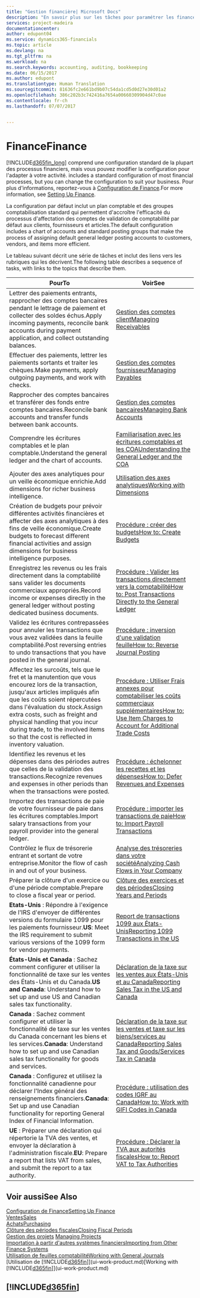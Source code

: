 ```yaml
---
title: "Gestion financière| Microsoft Docs"
description: "En savoir plus sur les tâches pour paramétrer les finances de votre société afin de les adapter à votre comptabilité ou vos audits."
services: project-madeira
documentationcenter: 
author: edupont04
ms.service: dynamics365-financials
ms.topic: article
ms.devlang: na
ms.tgt_pltfrm: na
ms.workload: na
ms.search.keywords: accounting, auditing, bookkeeping
ms.date: 06/15/2017
ms.author: edupont
ms.translationtype: Human Translation
ms.sourcegitcommit: 81636fc2e661bd9b07c54da1cd5d0d27e30d01a2
ms.openlocfilehash: 386c202b3c742416a7654a00660309904d47c0ae
ms.contentlocale: fr-ch
ms.lasthandoff: 07/07/2017


---
```

# <a name="finance"></a><span data-ttu-id="3763d-103">Finance</span><span class="sxs-lookup"><span data-stu-id="3763d-103">Finance</span></span>
[!INCLUDE[d365fin_long](includes/d365fin_long_md.md)]<span data-ttu-id="3763d-104"> comprend une configuration standard de la plupart des processus financiers, mais vous pouvez modifier la configuration pour l'adapter à votre activité.</span><span class="sxs-lookup"><span data-stu-id="3763d-104"> includes a standard configuration of most financial processes, but you can change the configuration to suit your business.</span></span> <span data-ttu-id="3763d-105">Pour plus d'informations, reportez-vous à [Configuration de Finance](finance-setup-finance.md).</span><span class="sxs-lookup"><span data-stu-id="3763d-105">For more information, see [Setting Up Finance](finance-setup-finance.md).</span></span>

<span data-ttu-id="3763d-106">La configuration par défaut inclut un plan comptable et des groupes comptabilisation standard qui permettent d'accroître l'efficacité du processus d'affectation des comptes de validation de comptabilité par défaut aux clients, fournisseurs et articles.</span><span class="sxs-lookup"><span data-stu-id="3763d-106">The default configuration includes a chart of accounts and standard posting groups that make the process of assigning default general ledger posting accounts to customers, vendors, and items more efficient.</span></span>  

<span data-ttu-id="3763d-107">Le tableau suivant décrit une série de tâches et inclut des liens vers les rubriques qui les décrivent.</span><span class="sxs-lookup"><span data-stu-id="3763d-107">The following table describes a sequence of tasks, with links to the topics that describe them.</span></span>  

| <span data-ttu-id="3763d-108">Pour</span><span class="sxs-lookup"><span data-stu-id="3763d-108">To</span></span> | <span data-ttu-id="3763d-109">Voir</span><span class="sxs-lookup"><span data-stu-id="3763d-109">See</span></span> |
| --- | --- |
| <span data-ttu-id="3763d-110">Lettrer des paiements entrants, rapprocher des comptes bancaires pendant le lettrage de paiement et collecter des soldes échus.</span><span class="sxs-lookup"><span data-stu-id="3763d-110">Apply incoming payments, reconcile bank accounts during payment application, and collect outstanding balances.</span></span> |[<span data-ttu-id="3763d-111">Gestion des comptes client</span><span class="sxs-lookup"><span data-stu-id="3763d-111">Managing Receivables</span></span>](receivables-manage-receivables.md) |
| <span data-ttu-id="3763d-112">Effectuer des paiements, lettrer les paiements sortants et traiter les chèques.</span><span class="sxs-lookup"><span data-stu-id="3763d-112">Make payments, apply outgoing payments, and work with checks.</span></span> |[<span data-ttu-id="3763d-113">Gestion des comptes fournisseur</span><span class="sxs-lookup"><span data-stu-id="3763d-113">Managing Payables</span></span>](payables-manage-payables.md) |
| <span data-ttu-id="3763d-114">Rapprocher des comptes bancaires et transférer des fonds entre comptes bancaires.</span><span class="sxs-lookup"><span data-stu-id="3763d-114">Reconcile bank accounts and transfer funds between bank accounts.</span></span> |[<span data-ttu-id="3763d-115">Gestion des comptes bancaires</span><span class="sxs-lookup"><span data-stu-id="3763d-115">Managing Bank Accounts</span></span>](bank-manage-bank-accounts.md) |
| <span data-ttu-id="3763d-116">Comprendre les écritures comptables et le plan comptable.</span><span class="sxs-lookup"><span data-stu-id="3763d-116">Understand the general ledger and the chart of accounts.</span></span> |[<span data-ttu-id="3763d-117">Familiarisation avec les écritures comptables et les COA</span><span class="sxs-lookup"><span data-stu-id="3763d-117">Understanding the General Ledger and the COA</span></span>](finance-general-ledger.md) |
| <span data-ttu-id="3763d-118">Ajouter des axes analytiques pour un veille économique enrichie.</span><span class="sxs-lookup"><span data-stu-id="3763d-118">Add dimensions for richer business intelligence.</span></span> |[<span data-ttu-id="3763d-119">Utilisation des axes analytiques</span><span class="sxs-lookup"><span data-stu-id="3763d-119">Working with Dimensions</span></span>](finance-dimensions.md) |
| <span data-ttu-id="3763d-120">Création de budgets pour prévoir différentes activités financières et affecter des axes analytiques à des fins de veille économique.</span><span class="sxs-lookup"><span data-stu-id="3763d-120">Create budgets to forecast different financial activities and assign dimensions for business intelligence purposes.</span></span> |[<span data-ttu-id="3763d-121">Procédure : créer des budgets</span><span class="sxs-lookup"><span data-stu-id="3763d-121">How to: Create Budgets</span></span>](finance-how-create-budgets.md) |
|<span data-ttu-id="3763d-122">Enregistrez les revenus ou les frais directement dans la comptabilité sans valider les documents commerciaux appropriés.</span><span class="sxs-lookup"><span data-stu-id="3763d-122">Record income or expenses directly in the general ledger without posting dedicated business documents.</span></span>|[<span data-ttu-id="3763d-123">Procédure : Valider les transactions directement vers la comptabilité</span><span class="sxs-lookup"><span data-stu-id="3763d-123">How to: Post Transactions Directly to the General Ledger</span></span>](finance-how-post-transactions-directly.md)|
|<span data-ttu-id="3763d-124">Validez les écritures contrepassées pour annuler les transactions que vous avez validées dans la feuille comptabilité.</span><span class="sxs-lookup"><span data-stu-id="3763d-124">Post reversing entries to undo transactions that you have posted in the general journal.</span></span> |[<span data-ttu-id="3763d-125">Procédure : inversion d'une validation feuille</span><span class="sxs-lookup"><span data-stu-id="3763d-125">How to: Reverse Journal Posting</span></span>](finance-how-reverse-journal-posting.md)|
| <span data-ttu-id="3763d-126">Affectez les surcoûts, tels que le fret et la manutention que vous encourez lors de la transaction, jusqu'aux articles impliqués afin que les coûts soient répercutées dans l'évaluation du stock.</span><span class="sxs-lookup"><span data-stu-id="3763d-126">Assign extra costs, such as freight and physical handling that you incur during trade, to the involved items so that the cost is reflected in inventory valuation.</span></span> |[<span data-ttu-id="3763d-127">Procédure : Utiliser Frais annexes pour comptabiliser les coûts commerciaux supplémentaires</span><span class="sxs-lookup"><span data-stu-id="3763d-127">How to: Use Item Charges to Account for Additional Trade Costs</span></span>](payables-how-assign-item-charges.md) |
| <span data-ttu-id="3763d-128">Identifiez les revenus et les dépenses dans des périodes autres que celles de la validation des transactions.</span><span class="sxs-lookup"><span data-stu-id="3763d-128">Recognize revenues and expenses in other periods than when the transactions were posted.</span></span> |[<span data-ttu-id="3763d-129">Procédure : échelonner les recettes et les dépenses</span><span class="sxs-lookup"><span data-stu-id="3763d-129">How to: Defer Revenues and Expenses</span></span>](finance-how-defer-revenue-expenses.md) |
| <span data-ttu-id="3763d-130">Importez des transactions de paie de votre fournisseur de paie dans les écritures comptables.</span><span class="sxs-lookup"><span data-stu-id="3763d-130">Import salary transactions from your payroll provider into the general ledger.</span></span> |[<span data-ttu-id="3763d-131">Procédure : importer les transactions de paie</span><span class="sxs-lookup"><span data-stu-id="3763d-131">How to: Import Payroll Transactions</span></span>](finance-how-import-payroll-transactions.md) |
| <span data-ttu-id="3763d-132">Contrôlez le flux de trésorerie entrant et sortant de votre entreprise.</span><span class="sxs-lookup"><span data-stu-id="3763d-132">Monitor the flow of cash in and out of your business.</span></span> |[<span data-ttu-id="3763d-133">Analyse des trésoreries dans votre société</span><span class="sxs-lookup"><span data-stu-id="3763d-133">Analyzing Cash Flows in Your Company</span></span>](finance-analyze-cash-flow.md) |
| <span data-ttu-id="3763d-134">Préparer la clôture d'un exercice ou d'une période comptable.</span><span class="sxs-lookup"><span data-stu-id="3763d-134">Prepare to close a fiscal year or period.</span></span> |[<span data-ttu-id="3763d-135">Clôture des exercices et des périodes</span><span class="sxs-lookup"><span data-stu-id="3763d-135">Closing Years and Periods</span></span>](year-close-years-periods.md) |
|<span data-ttu-id="3763d-136">**Etats-Unis** : Répondre à l'exigence de l'IRS d'envoyer de différentes versions du formulaire 1099 pour les paiements fournisseur.</span><span class="sxs-lookup"><span data-stu-id="3763d-136">**US**: Meet the IRS requirement to submit various versions of the 1099 form for vendor payments.</span></span>|[<span data-ttu-id="3763d-137">Report de transactions 1099 aux États-Unis</span><span class="sxs-lookup"><span data-stu-id="3763d-137">Reporting 1099 Transactions in the US</span></span>](us-finance-tax-1099.md)|
|<span data-ttu-id="3763d-138">**États-Unis et Canada** : Sachez comment configurer et utiliser la fonctionnalité de taxe sur les ventes des États-Unis et du Canada.</span><span class="sxs-lookup"><span data-stu-id="3763d-138">**US and Canada**: Understand how to set up and use US and Canadian sales tax functionality.</span></span>|[<span data-ttu-id="3763d-139">Déclaration de la taxe sur les ventes aux États-Unis et au Canada</span><span class="sxs-lookup"><span data-stu-id="3763d-139">Reporting Sales Tax in the US and Canada</span></span>](us-finance-sales-tax.md)|
|<span data-ttu-id="3763d-140">**Canada** : Sachez comment configurer et utiliser la fonctionnalité de taxe sur les ventes du Canada concernant les biens et les services.</span><span class="sxs-lookup"><span data-stu-id="3763d-140">**Canada**: Understand how to set up and use Canadian sales tax functionality for goods and services.</span></span>|[<span data-ttu-id="3763d-141">Déclaration de la taxe sur les ventes et taxe sur les biens/services au Canada</span><span class="sxs-lookup"><span data-stu-id="3763d-141">Reporting Sales Tax and Goods/Services Tax in Canada</span></span>](ca-finance-tax.md)|
|<span data-ttu-id="3763d-142">**Canada** : Configurez et utilisez la fonctionnalité canadienne pour déclarer l'Index général des renseignements financiers.</span><span class="sxs-lookup"><span data-stu-id="3763d-142">**Canada**: Set up and use Canadian functionality for reporting General Index of Financial Information.</span></span>| [<span data-ttu-id="3763d-143">Procédure : utilisation des codes IGRF au Canada</span><span class="sxs-lookup"><span data-stu-id="3763d-143">How to: Work with GIFI Codes in Canada</span></span>](ca-finance-work-gifi-codes.md)
|<span data-ttu-id="3763d-144">**UE** : Préparer une déclaration qui répertorie la TVA des ventes, et envoyer la déclaration à l'administration fiscale.</span><span class="sxs-lookup"><span data-stu-id="3763d-144">**EU**: Prepare a report that lists VAT from sales, and submit the report to a tax authority.</span></span> | [<span data-ttu-id="3763d-145">Procédure : Déclarer la TVA aux autorités fiscales</span><span class="sxs-lookup"><span data-stu-id="3763d-145">How to: Report VAT to Tax Authorities</span></span>](finance-how-report-vat.md)|

## <a name="see-also"></a><span data-ttu-id="3763d-146">Voir aussi</span><span class="sxs-lookup"><span data-stu-id="3763d-146">See Also</span></span>
[<span data-ttu-id="3763d-147">Configuration de Finance</span><span class="sxs-lookup"><span data-stu-id="3763d-147">Setting Up Finance</span></span>](finance-setup-finance.md)  
[<span data-ttu-id="3763d-148">Ventes</span><span class="sxs-lookup"><span data-stu-id="3763d-148">Sales</span></span>](sales-manage-sales.md)  
[<span data-ttu-id="3763d-149">Achats</span><span class="sxs-lookup"><span data-stu-id="3763d-149">Purchasing</span></span>](purchasing-manage-purchasing.md)  
[<span data-ttu-id="3763d-150">Clôture des périodes fiscales</span><span class="sxs-lookup"><span data-stu-id="3763d-150">Closing Fiscal Periods</span></span>](year-close-years-periods.md)  
<span data-ttu-id="3763d-151">[Gestion des projets](projects-manage-projects.md)  </span><span class="sxs-lookup"><span data-stu-id="3763d-151">[Managing Projects](projects-manage-projects.md)  </span></span>  
[<span data-ttu-id="3763d-152">Importation à partir d'autres systèmes financiers</span><span class="sxs-lookup"><span data-stu-id="3763d-152">Importing from Other Finance Systems</span></span>](upload-data.md)  
[<span data-ttu-id="3763d-153">Utilisation de feuilles comptabilité</span><span class="sxs-lookup"><span data-stu-id="3763d-153">Working with General Journals</span></span>](ui-work-general-journals.md)  
<span data-ttu-id="3763d-154">[Utilisation de [!INCLUDE[d365fin](includes/d365fin_md.md)]](ui-work-product.md)</span><span class="sxs-lookup"><span data-stu-id="3763d-154">[Working with [!INCLUDE[d365fin](includes/d365fin_md.md)]](ui-work-product.md)</span></span>  

## [!INCLUDE[d365fin](includes/free_trial_md.md)]

